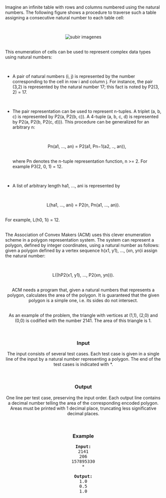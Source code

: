 <p>Imagine an infinite table with rows and columns numbered using the natural numbers. The following figure shows a procedure to traverse such a table assigning a consecutive natural number to each table cell:

</p><p><br>
</p><center><img src="/content/steinersp:poly.jpg" alt="subir imagenes" border="0"></center>

<p><br>
This enumeration of cells can be used to represent complex data types using natural numbers:

</p><p><br>
</p><ul>
<li>A pair of natural numbers (i, j) is represented by the number corresponding to the cell in row i and column j. For instance, the pair (3,2) is represented by the natural number 17; this fact is noted by P2(3, 2) = 17.

<p><br>
</p></li><li>The pair representation can be used to represent n-tuples. A triplet (a, b, c) is represented by P2(a, P2(b, c)). A 4-tuple (a, b, c, d) is represented by P2(a, P2(b, P2(c, d))). This procedure can be generalized for an arbitrary n:

<p><br>
</p><center>Pn(a1, ..., an) = P2(a1, Pn−1(a2, .., an)),</center>

<p><br>
where Pn denotes the n-tuple representation function, n &gt;=  2. For example P3(2, 0, 1) = 12.

</p><p><br>
</p></li><li>A list of arbitrary length ha1, ..., ani is represented by
</li></ul>

<p><br>
</p><center>L(ha1, ..., ani) = P2(n, Pn(a1, ..., an)).</center>

<p><br>
For example, L(h0, 1i) = 12.

</p><p><br>
The Association of Convex Makers (ACM) uses this clever enumeration scheme in a polygon representation system. The system can represent a polygon, defined by integer coordinates, using a natural number as follows: given a polygon defined by a vertex sequence h(x1, y1), ..., (xn, yn)i assign the natural number:

</p><p><br>
</p><center>L((hP2(x1, y1), ..., P2(xn, yn))).

<p><br>
ACM needs a program that, given a natural numbers that represents a polygon, calculates the area of the polygon. It is guaranteed that the given polygon is a simple one, i.e. its sides do not intersect.

</p><p><br>
As an example of the problem, the triangle with vertices at (1,1), (2,0) and (0,0) is codified with the number 2141. The area of this triangle is 1.

</p><p><br>
</p><h3>Input</h3>
<p>The input consists of several test cases. Each test case is given in a single line of the input by a natural number representing a polygon. The end of the test cases is indicated with *.

</p><p><br>
</p><h3>Output</h3>
<p>One line per test case, preserving the input order. Each output line contains a decimal number telling the area of the corresponding encoded polygon. Areas must be printed with 1 decimal place, truncating less significative decimal places.

</p><p><br>
</p><h3>Example</h3>

<pre><b>Input:</b>
2141
206
157895330
*

<b>Output:</b>
1.0
0.5
1.0
</pre>
</center>